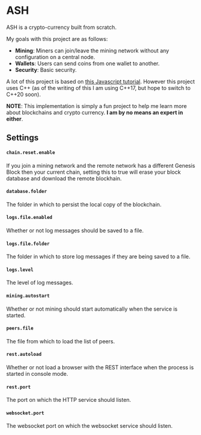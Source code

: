 # ASH

ASH is a crypto-currency built from scratch. 

My goals with this project are as follows:

* **Mining**: Miners can join/leave the mining network without any configuration on a central node.
* **Wallets**: Users can send coins from one wallet to another.
* **Security**: Basic security.

A lot of this project is based on [this Javascript tutorial](https://lhartikk.github.io/jekyll/update/2017/07/15/chapter0.html). However this project uses C++ (as of the writing of this I am using C++17, but hope to switch to C++20 soon).

**NOTE**: This implementation is simply a fun project to help me learn more about blockchains and crypto currency. **I am by no means an expert in either**. 

## Settings

#### `chain.reset.enable`
If you join a mining network and the remote network has a different Genesis Block then your current chain, setting this to true will erase your block database and download the remote blockhain.

#### `database.folder`
The folder in which to persist the local copy of the blockchain.

#### `logs.file.enabled`

Whether or not log messages should be saved to a file.

#### `logs.file.folder`

The folder in which to store log messages if they are being saved to a file.

#### `logs.level`

The level of log messages.

#### `mining.autostart`

Whether or not mining should start automatically when the service is started.

#### `peers.file`

The file from which to load the list of peers.

#### `rest.autoload`

Whether or not load a browser with the REST interface when the process is started in console mode.

#### `rest.port`

The port on which the HTTP service should listen.

#### `websocket.port`

The websocket port on which the websocket service should listen.